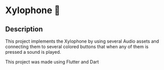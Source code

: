 
# Xylophone 🎹

## Description

This project implements the Xylophone by using several Audio assets and connecting them to several colored buttons that when any of them is pressed a sound is played.

This project was made using Flutter and Dart
